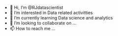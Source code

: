 - 👋 Hi, I’m @RJdatascientist
- 👀 I’m interested in Data related activitties
- 🌱 I’m currently learning Data science and analytics
- 💞️ I’m looking to collaborate on ...
- 📫 How to reach me ...

<!---
RJdatascientist/RJdatascientist is a ✨ special ✨ repository because its `README.md` (this file) appears on your GitHub profile.
You can click the Preview link to take a look at your changes.
--->
